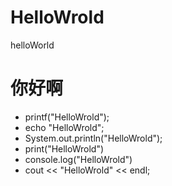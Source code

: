 # HelloWrold
helloWorld
# 你好啊
*  printf("HelloWrold");
*  echo "HelloWrold";
*  System.out.println("HelloWrold");
*  print("HelloWrold")
*  console.log("HelloWrold")
*  cout << "HelloWrold" << endl;
